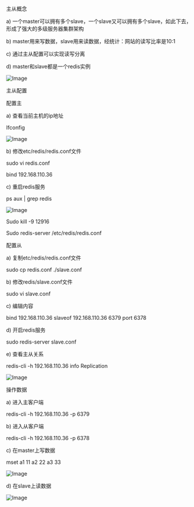 
主从概念

a) ⼀个master可以拥有多个slave，⼀个slave⼜可以拥有多个slave，如此下去，形成了强⼤的多级服务器集群架构

b) master用来写数据，slave用来读数据，经统计：网站的读写比率是10:1

c) 通过主从配置可以实现读写分离

d) master和slave都是一个redis实例



![Image](images/8a2907346614c0455955866e7e8d107d79e10864.png)

主从配置

配置主

a) 查看当前主机的ip地址



Ifconfig

![Image](images/7a2b4d6c55ad03c3da49abe1c9b769d340c7f56f.png)

b) 修改etc/redis/redis.conf文件



sudo vi redis.conf

bind 192.168.110.36



c) 重启redis服务



ps aux | grep redis

![Image](images/4d01adf9bba8b0e901b2015ec349bf61dc9e9427.png)

Sudo kill -9 12916

Sudo redis-server /etc/redis/redis.conf



配置从

a) 复制etc/redis/redis.conf文件



sudo cp redis.conf ./slave.conf

b) 修改redis/slave.conf文件



sudo vi slave.conf

c) 编辑内容



bind 192.168.110.36
slaveof 192.168.110.36 6379
port 6378

d) 开启redis服务



sudo redis-server slave.conf

e) 查看主从关系



redis-cli -h 192.168.110.36 info Replication

![Image](images/933c216ca624be3c7785fcb55d8b57259126fdf8.png)

操作数据

a) 进入主客户端



redis-cli -h 192.168.110.36 -p 6379

b) 进入从客户端



redis-cli -h 192.168.110.36 -p 6378

c) 在master上写数据



mset a1 11 a2 22 a3 33

![Image](images/384cc757ab06f82a127702d65b206a89588f9fa7.png)

d) 在slave上读数据



![Image](images/01863c2105972795c0ce1ebaeb3d86424c418c62.png)
